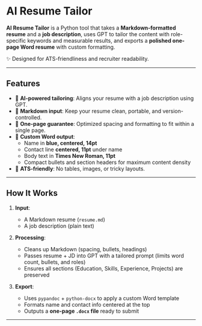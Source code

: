 # AI Resume Tailor  

**AI Resume Tailor** is a Python tool that takes a **Markdown-formatted resume** and a **job description**, uses GPT to tailor the content with role-specific keywords and measurable results, and exports a **polished one-page Word resume** with custom formatting.  

✨ Designed for ATS-friendliness and recruiter readability.  

---

## Features  

- 🔹 **AI-powered tailoring**: Aligns your resume with a job description using GPT.  
- 🔹 **Markdown input**: Keep your resume clean, portable, and version-controlled.  
- 🔹 **One-page guarantee**: Optimized spacing and formatting to fit within a single page.  
- 🔹 **Custom Word output**:  
  - Name in **blue, centered, 14pt**  
  - Contact line **centered, 11pt** under name  
  - Body text in **Times New Roman, 11pt**  
  - Compact bullets and section headers for maximum content density  
- 🔹 **ATS-friendly**: No tables, images, or tricky layouts.  

---

## How It Works  

1. **Input**:  
   - A Markdown resume (`resume.md`)  
   - A job description (plain text)  

2. **Processing**:  
   - Cleans up Markdown (spacing, bullets, headings)  
   - Passes resume + JD into GPT with a tailored prompt (limits word count, bullets, and roles)  
   - Ensures all sections (Education, Skills, Experience, Projects) are preserved  

3. **Export**:  
   - Uses `pypandoc` + `python-docx` to apply a custom Word template  
   - Formats name and contact info centered at the top  
   - Outputs a **one-page `.docx` file** ready to submit  

---
